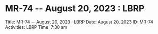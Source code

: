 # MR-74 -- August 20, 2023 : LBRP

Title: MR-74 -- August 20, 2023 : LBRP
Date: August 20, 2023
ID: MR-74
Activities: LBRP
Time: 7:30 am